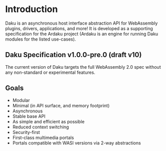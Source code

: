 # Introduction

Daku is an asynchronous host interface abstraction API for WebAssembly plugins,
drivers, applications, and more!  It is developed as a supporting specification
for the Ardaku project (Ardaku is an engine for running Daku modules for the
listed use-cases).

## Daku Specification v1.0.0-pre.0 (draft v10)

The current version of Daku targets the full WebAssembly 2.0 spec without any
non-standard or experimental features.

## Goals
 - Modular
 - Minimal (in API surface, and memory footprint)
 - Asynchronous
 - Stable base API
 - As simple and efficient as possible
 - Reduced context switching
 - Security-first
 - First-class multimedia portals
 - Portals compatible with WASI versions via 2-way abstractions
